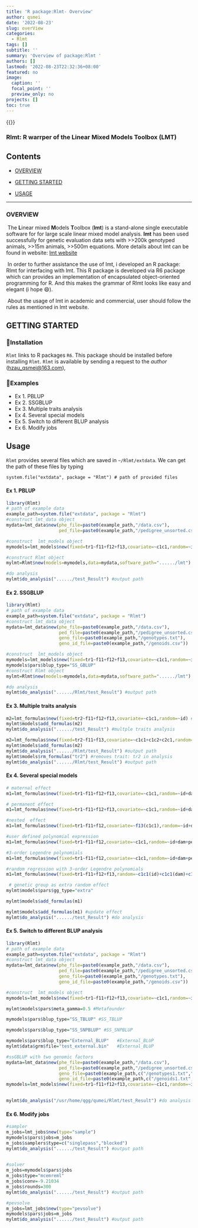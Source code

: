 ```yaml
---
title: 'R package:Rlmt- Overview'
author: qsmei
date: '2022-08-23'
slug: overView
categories:
  - Rlmt
tags: []
subtitle: ''
summary: 'Overview of package:Rlmt '
authors: []
lastmod: '2022-08-23T22:32:36+08:00'
featured: no
image:
  caption: ''
  focal_point: ''
  preview_only: no
projects: []
toc: true
---
```


{{<toc>}}



### Rlmt: R warrper of the Linear Mixed Models Toolbox (LMT)
## Contents

-   [OVERVIEW](#overview)

-   [GETTING STARTED](#getting-started)

-   [USAGE](#usage)

------------------------------------------------------------------------


### OVERVIEW 
​	The **L**inear mixed **M**odels **T**oolbox (**lmt**) is a stand-alone single executable software for for large scale linear mixed model analysis. **lmt** has been used successfully for genetic evaluation data sets with >>200k genotyped animals, >>15m animals, >>500m equations. More details about lmt can be found in website: [lmt website](https://dmu.ghpc.au.dk/lmt/wiki/index.php?title=The_Linear_Mixed_Models_Toolbox)

​	In order to further assistance the use of lmt, i developed an R package: Rlmt for interfacing with lmt. This R package is developed via R6 package which can provides an implementation of encapsulated object-oriented programming for R.  And this makes the grammar of Rlmt looks like easy and elegant (i hope :smile:). 

​	About the usage of lmt in academic and commercial,  user should follow the rules  as mentioned in lmt website. 



## GETTING STARTED

### 🙊Installation

`Rlmt` links to R packages `R6`. This package should be installed before installing `Rlmt`.   `Rlmt` is available by sending a request to the *author* (hzau_qsmei@163.com), 

### 🙊Examples

-   Ex 1. PBLUP
-   Ex 2. SSGBLUP
-   Ex 3. Multiple traits analysis
-   Ex 4. Several special models 
-   Ex 5. Switch to different BLUP analysis
-   Ex 6. Modify jobs

## Usage

`Rlmt` provides several files which are saved in `~/Rlmt/extdata`. We can get the path of these files by typing

``` {.r}
system.file("extdata", package = "Rlmt") # path of provided files
```

#### Ex 1. PBLUP

``` R
library(Rlmt)
# path of example data  
example_path=system.file("extdata", package = "Rlmt") 
#construct lmt_data object
mydata=lmt_data$new(phe_file=paste0(example_path,"/data.csv"),					
                    ped_file=paste0(example_path,"/pedigree_unsorted.csv")) 

#construct  lmt_models object
mymodels=lmt_models$new(fixed=tr1~f11+f12+f13,covariate=~c1c1,random=~id)

#construct Rlmt object
mylmt=Rlmt$new(models=mymodels,data=mydata,software_path="....../lmt")

#do analysis
mylmt$do_analysis("....../test_Result") #output path

```

#### Ex 2. SSGBLUP

``` R
library(Rlmt)
# path of example data  
example_path=system.file("extdata", package = "Rlmt") 
#construct lmt_data object
mydata=lmt_data$new(phe_file=paste0(example_path,"/data.csv"),				    
                    ped_file=paste0(example_path,"/pedigree_unsorted.csv"),					
                    geno_file=paste0(example_path,"/genotypes.txt"),					
                    geno_id_file=paste0(example_path,"/genoids.csv"))

#construct  lmt_models object
mymodels=lmt_models$new(fixed=tr1~f11+f12+f13,covariate=~c1c1,random=~id)
mymodels$pars$blup_type="SS_GBLUP"
#construct Rlmt object
mylmt=Rlmt$new(models=mymodels,data=mydata,software_path="....../lmt")

#do analysis
mylmt$do_analysis("....../Rlmt/test_Result") #output path                
```

#### Ex 3. Multiple traits analysis

``` R
m2=lmt_formulas$new(fixed=tr2~f11+f12+f13,covariate=~c1c1,random=~id) #creat lmt_formulas object
mylmt$models$add_formulas(m2)
mylmt$do_analysis("....../test_Result") #multple traits analysis

m2=lmt_formulas$new(fixed=tr2~f11+f13,covariate=~c1c1+c1c2+c2c1,random=~id) #modify effect of tr2
mylmt$models$add_formulas(m2)
mylmt$do_analysis("....../Rlmt/test_Result") #output path    
mylmt$models$rm_formulas("tr2") #removes trait: tr2 in analysis
mylmt$do_analysis("....../Rlmt/test_Result") #output path  

```

#### Ex 4.  Several special models 

``` R
# maternal effect
m1=lmt_formulas$new(fixed=tr1~f11+f12+f13,covariate=~c1c1,random=~id+dam) 

# permanent effect
m1=lmt_formulas$new(fixed=tr1~f11+f12+f13,covariate=~c1c1,random=~id+dam+pe) 

#nested  effect
m1=lmt_formulas$new(fixed=tr1~f11+f12,covariate=~f13(c1c1),random=~id+dam+pe)

#user defined polynomial expression 
m1=lmt_formulas$new(fixed=tr1~f11+f12,covariate=~c1c1,random=~id+dam+pe,,polyno=c1c1~{x^2}+{exp(x)}) 

#3-order Legendre polynomials
m1=lmt_formulas$new(fixed=tr1~f11+f12,covariate=~c1c1,random=~id+dam+pe,,polyno=c1c1~{l1}+{l2}+{l3}) 

#random regression with 3-order Legendre polynomials
m1=lmt_formulas$new(fixed=tr1~f11+f12+f13,random=~c1c1(id)+c1c1(dam)+c1c1(pe),polyno=c1c1~{l1}+{l2}+{l3}) 

 # genetic group as extra random effect
mylmt$models$pars$gg_type="extra"

mylmt$models$add_formulas(m1)

mylmt$models$add_formulas(m1) #update effect
mylmt$do_analysis("....../test_Result") #do analysis
```

#### Ex 5. Switch to different BLUP analysis

``` R
library(Rlmt)
# path of example data  
example_path=system.file("extdata", package = "Rlmt") 
#construct lmt_data object
mydata=lmt_data$new(phe_file=paste0(example_path,"/data.csv"),				    
                    ped_file=paste0(example_path,"/pedigree_unsorted.csv"),					
                    geno_file=paste0(example_path,"/genotypes.txt"),					
                    geno_id_file=paste0(example_path,"/genoids.csv"))

#construct  lmt_models object
mymodels=lmt_models$new(fixed=tr1~f11+f12+f13,covariate=~c1c1,random=~id)

mylmt$models$pars$meta_gamma=0.5 #Metafounder

mymodels$pars$blup_type="SS_TBLUP" #SS_TBLUP

mymodels$pars$blup_type="SS_SNPBLUP" #SS_SNPBLUP

mymodels$pars$blup_type="External_BLUP"   #External_BLUP
mylmt$data$grm$file="test_external.bin"   #External_BLUP

#ssGBLUP with two genomic factors
mydata=lmt_data$new(phe_file=paste0(example_path,"/data.csv"),                  
                    ped_file=paste0(example_path,"/pedigree_unsorted.csv"),					
                    geno_file=paste0(example_path,c("/genotypes1.txt","/genotypes2.txt")),			
                    geno_id_file=paste0(example_path,c("/genoids1.txt","/genoids2.txt")))
mymodels=lmt_models$new(fixed=tr1~f11+f12+f13,covariate=~c1c1,random=~id1+id2)                    
     

mylmt$do_analysis("/usr/home/qgg/qumei/Rlmt/test_Result") #do analysis

```

#### Ex  6.  Modify jobs

``` R
#sampler 
m_jobs=lmt_jobs$new(type="sample")
mymodels$pars$jobs=m_jobs
m_jobs$samplers$type=c("singlepass","blocked")
mylmt$do_analysis("....../test_Result") #output path

		
#solver 
m_jobs=mymodels$pars$jobs
m_jobs$type="mcemreml"
m_jobs$conv=-9.21034
m_jobs$rounds=300
mylmt$do_analysis("....../test_Result") #output path

#pevsolve
m_jobs=lmt_jobs$new(type="pevsolve")
mymodels$pars$jobs=m_jobs
mylmt$do_analysis("....../test_Result") #output path
```
